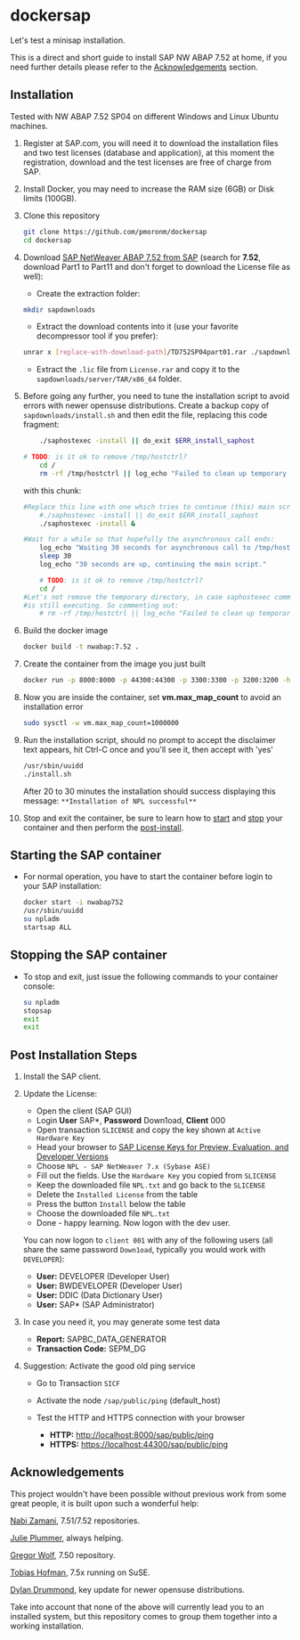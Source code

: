 # dockersap
Let's test a minisap installation.

This is a direct and short guide to install SAP NW ABAP 7.52 at home, if you need further details please refer to the [Acknowledgements](#acknowledgements) section.


## Installation
Tested with NW ABAP 7.52 SP04 on different Windows and Linux Ubuntu machines.

1. Register at SAP.com, you will need it to download the installation files and two test licenses (database and application), at this moment the registration, download and the test licenses are free of charge from SAP.
1. Install Docker, you may need to increase the RAM size (6GB) or Disk limits (100GB).

1. Clone this repository
	```sh
	git clone https://github.com/pmoronm/dockersap
	cd dockersap
	```

1. Download [SAP NetWeaver ABAP 7.52 from SAP](https://developers.sap.com/trials-downloads.html) (search for **7.52**, download Part1 to Part11 and don't forget to download the License file as well):
	- Create the extraction folder:
    
	```sh
	mkdir sapdownloads
	```
	
	- Extract the download contents into it (use your favorite decompressor tool if you prefer):

	```sh
	unrar x [replace-with-download-path]/TD752SP04part01.rar ./sapdownloads/
	```
	
	- Extract the `.lic` file from `License.rar` and copy it to the  `sapdownloads/server/TAR/x86_64` folder.

1. Before going any further, you need to tune the installation script to avoid errors with newer opensuse distributions. Create a backup copy of `sapdownloads/install.sh` and then edit the file, replacing this code fragment:

	```sh
		./saphostexec -install || do_exit $ERR_install_saphost

	# TODO: is it ok to remove /tmp/hostctrl?
		cd /
		rm -rf /tmp/hostctrl || log_echo "Failed to clean up temporary directory"
	```

	with this chunk:

	```sh
	#Replace this line with one which tries to continue (this) main script using ‘&’:
		#./saphostexec -install || do_exit $ERR_install_saphost
		./saphostexec -install &

	#Wait for a while so that hopefully the asynchronous call ends:
		log_echo "Waiting 30 seconds for asynchronous call to /tmp/hostctrl/saphostexec -install to complete..."
		sleep 30
		log_echo "30 seconds are up, continuing the main script."

		# TODO: is it ok to remove /tmp/hostctrl?
		cd /
	#Let's not remove the temporary directory, in case saphostexec command
	#is still executing. So commenting out:
		# rm -rf /tmp/hostctrl || log_echo "Failed to clean up temporary directory"
	```

1. Build the docker image

	```sh
	docker build -t nwabap:7.52 .
	```

1. Create the container from the image you just built

	```sh
	docker run -p 8000:8000 -p 44300:44300 -p 3300:3300 -p 3200:3200 -h vhcalnplci --name nwabap752 -it nwabap:7.52 /bin/bash
	```

1. Now you are inside the container, set **vm.max_map_count** to avoid an installation error

    ```sh
    sudo sysctl -w vm.max_map_count=1000000
    ```

1. Run the installation script, should no prompt to accept the disclaimer text appears, hit Ctrl-C once and you'll see it, then accept with 'yes'
	```sh
	/usr/sbin/uuidd
	./install.sh
	```

	After 20 to 30 minutes the installation should success displaying this message:
	`**Installation of NPL successful**`

1. Stop and exit the container, be sure to learn how to [start](#starting-the-sap-container) and [stop](#stopping-the-sap-container) your container and then perform the [post-install](#post-installation-steps).


## Starting the SAP container
- For normal operation, you have to start the container before login to your SAP installation: 
    ```sh
    docker start -i nwabap752
    /usr/sbin/uuidd
    su npladm
    startsap ALL
    ```

## Stopping the SAP container 
- To stop and exit, just issue the following commands to your container console:
    ```sh
    su npladm
    stopsap
    exit
    exit
    ```

## Post Installation Steps
1. Install the SAP client.

1. Update the License:
	- Open the client (SAP GUI)
	- Login **User** SAP*, **Password** Down1oad, **Client** 000
	- Open transaction `SLICENSE` and copy the key shown at `Active Hardware Key`
	- Head your browser to [SAP License Keys for Preview, Evaluation, and Developer Versions](https://go.support.sap.com/minisap/#/minisap)
    - Choose `NPL - SAP NetWeaver 7.x (Sybase ASE)`
    - Fill out the fields. Use the `Hardware Key` you copied from `SLICENSE`
    - Keep the downloaded file `NPL.txt` and go back to the `SLICENSE`
    - Delete the `Installed License` from the table
    - Press the button `Install` below the table
    - Choose the downloaded file `NPL.txt`
    - Done - happy learning. Now logon with the dev user.

    You can now logon to `client 001` with any of the following users (all share the same password `Down1oad`, typically you would work with `DEVELOPER`):

      - **User:** DEVELOPER (Developer User)
      - **User:** BWDEVELOPER (Developer User)
      - **User:** DDIC (Data Dictionary User)
      - **User:** SAP* (SAP Administrator)

1. In case you need it, you may generate some test data
      - **Report:** SAPBC_DATA_GENERATOR
      - **Transaction Code:** SEPM_DG

1. Suggestion: Activate the good old ping service
    - Go to Transaction `SICF`
    - Activate the node `/sap/public/ping` (default_host)
    - Test the HTTP and HTTPS connection with your browser

        - **HTTP:**  [http://localhost:8000/sap/public/ping](http://localhost:8000/sap/public/ping)
        - **HTTPS:** [https://localhost:44300/sap/public/ping](https://localhost:44300/sap/public/ping)



## Acknowledgements
This project wouldn't have been possible without previous work from some great people, it is built upon such a wonderful help:

[Nabi Zamani](https://blogs.sap.com/2018/05/30/installing-sap-nw-abap-into-docker/),  7.51/7.52 repositories. 

[Julie Plummer](https://blogs.sap.com/2019/07/01/as-abap-752-sp04-developer-edition-to-download/), always helping.

[Gregor Wolf](https://bitbucket.org/gregorwolf/dockernwabap750/src/25ca7d78266bef8ed41f1373801fd5e63e0b9552/Dockerfile?at=master&fileviewer=file-view-default), 7.50 repository.

[Tobias Hofman](https://github.com/tobiashofmann/sap-nw-abap-docker/blob/master/Dockerfile), 7.5x running on SuSE.

[Dylan Drummond](https://blogs.sap.com/2021/06/07/adjusting-installer-script-for-sap-netweaver-dev-edition-for-distros-with-kernel-version-5.4-or-higher/), key update for newer opensuse distributions.


Take into account that none of the above will currently lead you to an installed system, but this repository comes to group them together into a working installation.

